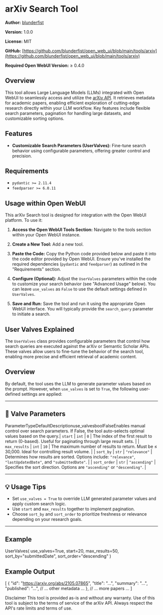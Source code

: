 # arXiv Search Tool

**Author:** [blunderfist](https://github.com/blunderfist)

**Version:** 1.0.0

**License:** MIT

**GitHub:** [https://github.com/blunderfist/open_web_ui/blob/main/tools/arxiv](https://github.com/blunderfist/open_web_ui/blob/main/tools/arxiv)

**Required Open WebUI Version:** ≥ 0.4.0

## Overview

This tool allows Large Language Models (LLMs) integrated with Open WebUI to seamlessly access and utilize the [arXiv API](https://info.arxiv.org/help/api/user-manual.htm).  It retrieves metadata for academic papers, enabling efficient exploration of cutting-edge research directly within your LLM workflow.  Key features include flexible search parameters, pagination for handling large datasets, and customizable sorting options.

## Features

* **Customizable Search Parameters (UserValves):**  Fine-tune search behavior using configurable parameters, offering greater control and precision.


## Requirements

* `pydantic >= 2.11.4`
* `feedparser >= 6.0.11`

## Usage within Open WebUI

This arXiv Search tool is designed for integration with the Open WebUI platform.  To use it:

1. **Access the Open WebUI Tools Section:**  Navigate to the tools section within your Open WebUI instance.

2. **Create a New Tool:**  Add a new tool.

3. **Paste the Code:** Copy the Python code provided below and paste it into the code editor provided by Open WebUI.  Ensure you've installed the required dependencies (`pydantic` and `feedparser`) as outlined in the "Requirements" section.

4. **Configure (Optional):** Adjust the `UserValves` parameters within the code to customize your search behavior (see "Advanced Usage" below).  You can leave `use_valves` as `False` to use the default settings defined in `UserValves`.

5. **Save and Run:** Save the tool and run it using the appropriate Open WebUI interface.  You will typically provide the `search_query` parameter to initiate a search.


## User Valves Explained

The `UserValves` class provides configurable parameters that control how search queries are executed against the arXiv or Semantic Scholar APIs. These valves allow users to fine-tune the behavior of the search tool, enabling more precise and efficient retrieval of academic content.

## Overview

By default, the tool uses the LLM to generate parameter values based on the prompt. However, when `use_valves` is set to `True`, the following user-defined settings are applied:

---

## 🔧 Valve Parameters

ParameterTypeDefaultDescriptionuse_valvesboolFalseEnables manual control over search parameters. If False, the tool auto-selects optimal values based on the query.| `start`        | `int`    | `0`     | The index of the first result to return (0-based). Useful for paginating through large result sets. |
| `max_results`  | `int`    | `10`    | The maximum number of results to return. Must be ≤ 30,000. Ideal for controlling result volume. |
| `sort_by`      | `str`    | `"relevance"` | Determines how results are sorted. Options include: `"relevance"`, `"lastUpdatedDate"`, and `"submittedDate"`. |
| `sort_order`   | `str`    | `"ascending"` | Specifies the sort direction. Options are `"ascending"` or `"descending"`. |

---

## 💡 Usage Tips

- Set `use_valves = True` to override LLM generated parameter values and apply custom search logic.
- Use `start` and `max_results` together to implement pagination.
- Choose `sort_by` and `sort_order` to prioritize freshness or relevance depending on your research goals.

---

## Example

UserValves(
    use_valves=True,
    start=20,
    max_results=50,
    sort_by="submittedDate",
    sort_order="descending"
)

## Example Output
[
  {
    "id": "https://arxiv.org/abs/2105.07865",
    "title": "...",
    "summary": "...",
    "published": "...",
    // ... other metadata ...
  },
  // ... more papers ...
]


Disclaimer
This tool is provided as-is and without any warranty. Use of this tool is subject to the terms of service of the arXiv API. Always respect the API's rate limits and terms of use.

